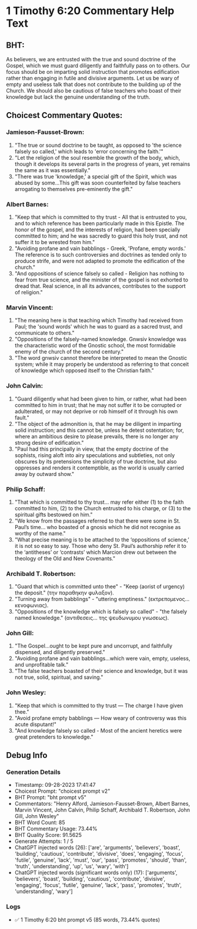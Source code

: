 # 1 Timothy 6:20 Commentary Help Text

## BHT:
As believers, we are entrusted with the true and sound doctrine of the Gospel, which we must guard diligently and faithfully pass on to others. Our focus should be on imparting solid instruction that promotes edification rather than engaging in futile and divisive arguments. Let us be wary of empty and useless talk that does not contribute to the building up of the Church. We should also be cautious of false teachers who boast of their knowledge but lack the genuine understanding of the truth.

## Choicest Commentary Quotes:
### Jamieson-Fausset-Brown:
1. "The true or sound doctrine to be taught, as opposed to 'the science falsely so called,' which leads to 'error concerning the faith.'"
2. "Let the religion of the soul resemble the growth of the body, which, though it develops its several parts in the progress of years, yet remains the same as it was essentially."
3. "There was true 'knowledge,' a special gift of the Spirit, which was abused by some...This gift was soon counterfeited by false teachers arrogating to themselves pre-eminently the gift."

### Albert Barnes:
1. "Keep that which is committed to thy trust - All that is entrusted to you, and to which reference has been particularly made in this Epistle. The honor of the gospel, and the interests of religion, had been specially committed to him; and he was sacredly to guard this holy trust, and not suffer it to be wrested from him."
2. "Avoiding profane and vain babblings - Greek, 'Profane, empty words.' The reference is to such controversies and doctrines as tended only to produce strife, and were not adapted to promote the edification of the church."
3. "And oppositions of science falsely so called - Religion has nothing to fear from true science, and the minister of the gospel is not exhorted to dread that. Real science, in all its advances, contributes to the support of religion."

### Marvin Vincent:
1. "The meaning here is that teaching which Timothy had received from Paul; the 'sound words' which he was to guard as a sacred trust, and communicate to others." 
2. "Oppositions of the falsely-named knowledge. Gnwsiv knowledge was the characteristic word of the Gnostic school, the most formidable enemy of the church of the second century."
3. "The word gnwsiv cannot therefore be interpreted to mean the Gnostic system; while it may properly be understood as referring to that conceit of knowledge which opposed itself to the Christian faith."

### John Calvin:
1. "Guard diligently what had been given to him, or rather, what had been committed to him in trust; that he may not suffer it to be corrupted or adulterated, or may not deprive or rob himself of it through his own fault."
2. "The object of the admonition is, that he may be diligent in imparting solid instruction; and this cannot be, unless he detest ostentation; for, where an ambitious desire to please prevails, there is no longer any strong desire of edification."
3. "Paul had this principally in view, that the empty doctrine of the sophists, rising aloft into airy speculations and subtleties, not only obscures by its pretensions the simplicity of true doctrine, but also oppresses and renders it contemptible, as the world is usually carried away by outward show."

### Philip Schaff:
1. "That which is committed to thy trust... may refer either (1) to the faith committed to him, (2) to the Church entrusted to his charge, or (3) to the spiritual gifts bestowed on him."
2. "We know from the passages referred to that there were some in St. Paul’s time... who boasted of a gnosis which he did not recognise as worthy of the name."
3. "What precise meaning is to be attached to the ‘oppositions of science,’ it is not so easy to say. Those who deny St. Paul’s authorship refer it to the ‘antitheses’ or ‘contrasts’ which Marcion drew out between the theology of the Old and New Covenants."

### Archibald T. Robertson:
1. "Guard that which is committed unto thee" - "Keep (aorist of urgency) the deposit." (την παραθηκην φυλαξον).
2. "Turning away from babblings" - "uttering emptiness." (εκτρεπομενος... κενοφωνιας).
3. "Oppositions of the knowledge which is falsely so called" - "the falsely named knowledge." (αντιθεσεις... της ψευδωνυμου γνωσεως).

### John Gill:
1. "The Gospel...ought to be kept pure and uncorrupt, and faithfully dispensed, and diligently preserved."
2. "Avoiding profane and vain babblings...which were vain, empty, useless, and unprofitable talk."
3. "The false teachers boasted of their science and knowledge, but it was not true, solid, spiritual, and saving."

### John Wesley:
1. "Keep that which is committed to thy trust — The charge I have given thee."
2. "Avoid profane empty babblings — How weary of controversy was this acute disputant!"
3. "And knowledge falsely so called - Most of the ancient heretics were great pretenders to knowledge."


## Debug Info
### Generation Details
- Timestamp: 09-28-2023 17:41:47
- Choicest Prompt: "choicest prompt v2"
- BHT Prompt: "bht prompt v5"
- Commentators: "Henry Alford, Jamieson-Fausset-Brown, Albert Barnes, Marvin Vincent, John Calvin, Philip Schaff, Archibald T. Robertson, John Gill, John Wesley"
- BHT Word Count: 85
- BHT Commentary Usage: 73.44%
- BHT Quality Score: 91.5625
- Generate Attempts: 1 / 5
- ChatGPT injected words (26):
	['are', 'arguments', 'believers', 'boast', 'building', 'cautious', 'contribute', 'divisive', 'does', 'engaging', 'focus', 'futile', 'genuine', 'lack', 'must', 'our', 'pass', 'promotes', 'should', 'than', 'truth', 'understanding', 'up', 'us', 'wary', 'with']
- ChatGPT injected words (significant words only) (17):
	['arguments', 'believers', 'boast', 'building', 'cautious', 'contribute', 'divisive', 'engaging', 'focus', 'futile', 'genuine', 'lack', 'pass', 'promotes', 'truth', 'understanding', 'wary']

### Logs
- ✅ 1 Timothy 6:20 bht prompt v5 (85 words, 73.44% quotes)